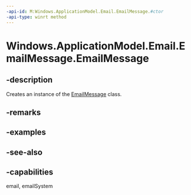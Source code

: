```yaml
---
-api-id: M:Windows.ApplicationModel.Email.EmailMessage.#ctor
-api-type: winrt method
---
```


<!-- Method syntax
public EmailMessage()
-->

# Windows.ApplicationModel.Email.EmailMessage.EmailMessage

## -description
Creates an instance of the [EmailMessage](emailmessage.md) class.

## -remarks

## -examples

## -see-also

## -capabilities
email, emailSystem
